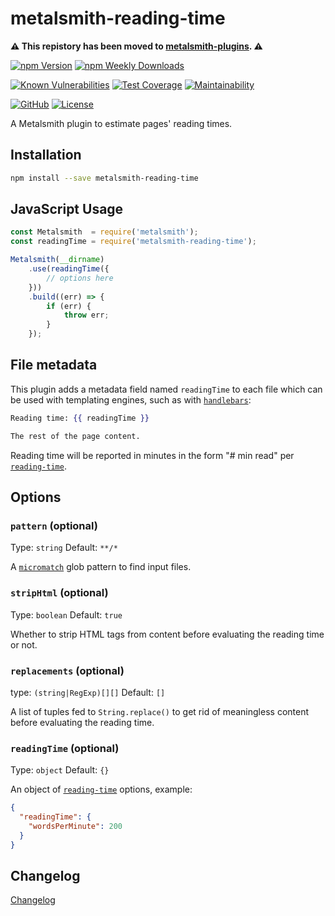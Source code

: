 # metalsmith-reading-time

**⚠️ This repistory has been moved to [metalsmith-plugins](https://github.com/emmercm/metalsmith-plugins/tree/main/packages/metalsmith-reading-time). ⚠️**

[![npm Version](https://badgen.net/npm/v/metalsmith-reading-time?icon=npm)](https://www.npmjs.com/package/metalsmith-reading-time)
[![npm Weekly Downloads](https://badgen.net/npm/dw/metalsmith-reading-time)](https://www.npmjs.com/package/metalsmith-reading-time)

[![Known Vulnerabilities](https://snyk.io/test/npm/metalsmith-reading-time/badge.svg)](https://snyk.io/test/npm/metalsmith-reading-time)
[![Test Coverage](https://badgen.net/codecov/c/github/emmercm/metalsmith-reading-time/master?icon=codecov)](https://codecov.io/gh/emmercm/metalsmith-reading-time)
[![Maintainability](https://badgen.net/codeclimate/maintainability/emmercm/metalsmith-reading-time?icon=codeclimate)](https://codeclimate.com/github/emmercm/metalsmith-reading-time/maintainability)

[![GitHub](https://badgen.net/badge/emmercm/metalsmith-reading-time/purple?icon=github)](https://github.com/emmercm/metalsmith-reading-time)
[![License](https://badgen.net/github/license/emmercm/metalsmith-reading-time?color=grey)](https://github.com/emmercm/metalsmith-reading-time/blob/master/LICENSE)

A Metalsmith plugin to estimate pages' reading times.

## Installation

```bash
npm install --save metalsmith-reading-time
```

## JavaScript Usage

```javascript
const Metalsmith  = require('metalsmith');
const readingTime = require('metalsmith-reading-time');

Metalsmith(__dirname)
    .use(readingTime({
        // options here
    }))
    .build((err) => {
        if (err) {
            throw err;
        }
    });
```

## File metadata

This plugin adds a metadata field named `readingTime` to each file which can be used with templating engines, such as with [`handlebars`](https://www.npmjs.com/package/handlebars):

```handlebars
Reading time: {{ readingTime }}

The rest of the page content.
```

Reading time will be reported in minutes in the form "# min read" per [`reading-time`](https://www.npmjs.com/package/reading-time).

## Options

### `pattern` (optional)

Type: `string` Default: `**/*`

A [`micromatch`](https://www.npmjs.com/package/micromatch) glob pattern to find input files.

### `stripHtml` (optional)

Type: `boolean` Default: `true`

Whether to strip HTML tags from content before evaluating the reading time or not.

### `replacements` (optional)

type: `(string|RegExp)[][]` Default: `[]`

A list of tuples fed to `String.replace()` to get rid of meaningless content before evaluating the reading time.

### `readingTime` (optional)

Type: `object` Default: `{}`

An object of [`reading-time`](https://www.npmjs.com/package/reading-time) options, example:

```json
{
  "readingTime": {
    "wordsPerMinute": 200
  }
}
```

## Changelog

[Changelog](./CHANGELOG.md)
